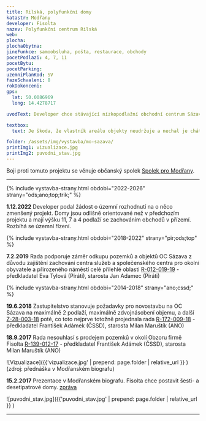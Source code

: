 ```yaml
---
title: Rilská, polyfunkční domy
katastr: Modřany
developer: Fisolta
nazev: Polyfunkční centrum Rilská
web:
plocha:
plochaObytna:
jineFunkce: samoobsluha, pošta, restaurace, obchody
pocetPodlazi: 4, 7, 11
pocetBytu:
pocetParking:
uzemniPlanKod: SV
fazeSchvaleni: 8
rokDokonceni:
gps:
  lat: 50.0086969
  long: 14.4278717

uvodText: Developer chce stávající nízkopodlažní obchodní centrum Sázava přestavět a nastavět na něj několik vysokých bytových domů (4 NP, 7 NP a 11 NP)

textbox:
  text: Je škoda, že vlastník areálu objekty neudržuje a nechal je chátrat do současného stavu. Navrhované vysoké budovy neúměrně zahušťují sídliště. Měli bychom pochopení pro 3 patra, protože se z našeho pohledu jedná o revitalizaci. Jsme pro striktní respektování územního plánu (SV), který zde dává každé funkci včetně bydlení maximálně 60 % plochy.

folder: /assets/img/vystavba/mo-sazava/
printImg1: vizualizace.jpg
printImg2: puvodni_stav.jpg
---
```


Boji proti tomuto projektu se věnuje občanský spolek [Spolek pro Modřany](http://www.spolekpromodrany.cz/).

- - -

{% include vystavba-strany.html obdobi="2022-2026" strany="ods;ano;top;trik;" %}

**1.12.2022** Developer podal žádost o územní rozhodnutí na o něco zmenšený projekt. Domy jsou odlišně orientované než v předchozím projektu a mají výšku 11, 7 a 4 podlaží se zachováním obchodů v přízemí. Rozbíhá se územní řízení.

{% include vystavba-strany.html obdobi="2018-2022" strany="pir;ods;top" %}

**7.2.2019** Rada podporuje záměr odkupu pozemků a objektů OC Sázava z důvodu zajištění zachování centra služeb a společenského centra pro okolní obyvatele a přirozeného náměstí celé přilehlé oblasti [R-012-019-19](https://www.praha12.cz/assets/File.ashx?id_org=80112&id_dokumenty=67246) - předkladatel Eva Tylová (Piráti), starosta Jan Adamec (Piráti)

{% include vystavba-strany.html obdobi="2014-2018" strany="ano;cssd;" %}

**19.6.2018** Zastupitelstvo stanovuje požadavky pro novostavbu na OC Sázava na maximálně 2 podlaží, maximálně zdvojnásobení objemu, a další  [Z-28-003-18](https://www.praha12.cz/assets/File.ashx?id_org=80112&id_dokumenty=63520) poté, co toto nejprve totožně projednala rada [R-172-009-18](https://www.praha12.cz/assets/File.ashx?id_org=80112&id_dokumenty=62912) - předkladatel František Adámek (ČSSD), starosta Milan Maruštík (ANO)

**18.9.2017** Rada nesouhlasí s prodejem pozemků v okolí Obzoru firmě Fisolta [R-139-012-17](https://www.praha12.cz/assets/File.ashx?id_org=80112&id_dokumenty=57318) - předkladatel František Adámek (ČSSD), starosta Milan Maruštík (ANO)

![Vizualizace]({{'vizualizace.jpg' | prepend: page.folder | relative_url }} )
(zdroj: přednáška v Modřanském biografu)

**15.2.2017** Prezentace v Modřanském biografu. Fisolta chce postavit šesti- a desetipatrové domy.
[zpráva](https://dvanactka.info/2017/02/firma-fisolta-plus-predstavila-studii-prestavby-polyfunkcniho-centra-rilska/)

![puvodni_stav.jpg]({{'puvodni_stav.jpg' | prepend: page.folder | relative_url }} )

- - -
